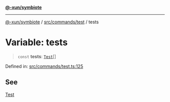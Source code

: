 [**@-xun/symbiote**](../../../../README.md)

***

[@-xun/symbiote](../../../../README.md) / [src/commands/test](../README.md) / tests

# Variable: tests

> `const` **tests**: [`Test`](../enumerations/Test.md)[]

Defined in: [src/commands/test.ts:125](https://github.com/Xunnamius/symbiote/blob/5ae97ccbe27456f6fdcc9cdb8c1bf89ff370984a/src/commands/test.ts#L125)

## See

[Test](../enumerations/Test.md)

